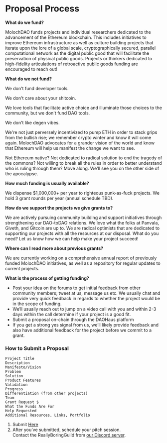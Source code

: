 # Proposal Process

**What do we fund?**

MolochDAO funds projects and individual researchers dedicated to the advancement of the Ethereum blockchain. This includes initiatives to improve Ethereum infrastructure as well as culture building projects that iterate upon the lore of a global scale, cryptographically secured, parallel computational network as the digital public good that will facilitate the preservation of physical public goods. Projects or thinkers dedicated to high-fidelity articulations of retroactive public goods funding are encouraged to reach out!

**What do we not fund?**

We don't fund developer tools.&#x20;

We don't care about your shitcoin.&#x20;

We love tools that facilitate active choice and illuminate those choices to the community, but we don't fund DAO tools.&#x20;

We don't like degen vibes.&#x20;

We're not just perversely incentivized to pump ETH in order to stack grips from the bullish rise; we remember crypto winter and know it will come again. MolochDAO advocates for a grander vision of the world and know that Ethereum will help us manifest the change we want to see.&#x20;

Not Ethereum native? Not dedicated to radical solution to end the tragedy of the commons? Not willing to break all the rules in order to better understand who is ruling through them? Move along. We'll see you on the other side of the apocalypse.

**How much funding is usually available?**

We dispense $1,000,000+ per year to righteous punk-as-fuck projects. We hold 3 grant rounds per year (annual schedule TBD).

**How do we support the projects we give grants to?**

We are actively pursuing community building and support initiatives through strengthening our DAO-toDAO relations. We love what the folks at Panvala, Giveth, and Gitcoin are up to. We are radical optimists that are dedicated to supporting our projects with all the resources at our disposal. What do you need? Let us know how we can help make your project succeed!

**Where can I read more about previous grants?**

We are currently working on a comprehensive annual report of previously funded MolochDAO initiatives, as well as a repository for regular updates to current projects.

**What is the process of getting funding?**

* Post your idea on the forums to get initial feedback from other community members; tweet at us, message us etc. We usually chat and provide very quick feedback in regards to whether the project would be in the scope of funding.
* We’ll usually reach out to jump on a video call with you and within 2-3 days within the call determine if your project is a good fit.
* Submit a proposal on-chain through the DAOHaus platform
* If you get a strong yes signal from us, we’ll likely provide feedback and also have additional feedback for the project before we commit to a grant.

### How to Submit a Proposal

```
Project Title
Description
Manifesto/Vision
Problem
Solution
Product Features
Validation
Progress
Differentiation (from other projects)
Team
Grant Request $
What the Funds Are For
Help Requested
Additional Resources, Links, Portfolio
```

1. Submit [Here](https://forum.daohaus.club/c/moloch-rises)
2. After you’ve submitted, schedule your pitch session.\
   Contact the ReallyBoringGuild from [our Discord server](https://discord.gg/cqEjCfdJ).
